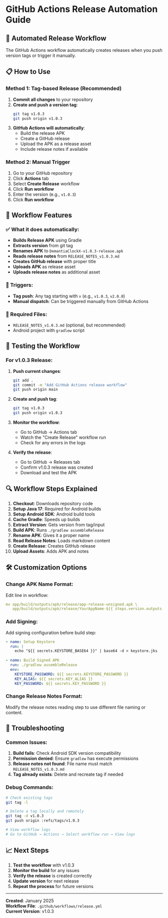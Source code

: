 # GitHub Actions Release Automation Guide

## 🚀 Automated Release Workflow

The GitHub Actions workflow automatically creates releases when you push version tags or trigger it manually.

## 📋 How to Use

### Method 1: Tag-based Release (Recommended)

1. **Commit all changes** to your repository
2. **Create and push a version tag**:
   ```bash
   git tag v1.0.3
   git push origin v1.0.3
   ```
3. **GitHub Actions will automatically**:
   - Build the release APK
   - Create a GitHub release
   - Upload the APK as a release asset
   - Include release notes if available

### Method 2: Manual Trigger

1. Go to your GitHub repository
2. Click **Actions** tab
3. Select **Create Release** workflow
4. Click **Run workflow**
5. Enter the version (e.g., `v1.0.3`)
6. Click **Run workflow**

## 🔧 Workflow Features

### ✅ What it does automatically:
- **Builds Release APK** using Gradle
- **Extracts version** from git tag
- **Renames APK** to `DemantiaClockX-v1.0.3-release.apk`
- **Reads release notes** from `RELEASE_NOTES_v1.0.3.md`
- **Creates GitHub release** with proper title
- **Uploads APK** as release asset
- **Uploads release notes** as additional asset

### 🎯 Triggers:
- **Tag push**: Any tag starting with `v` (e.g., `v1.0.3`, `v2.0.0`)
- **Manual dispatch**: Can be triggered manually from GitHub Actions

### 📁 Required Files:
- `RELEASE_NOTES_v1.0.3.md` (optional, but recommended)
- Android project with `gradlew` script

## 🧪 Testing the Workflow

### For v1.0.3 Release:

1. **Push current changes**:
   ```bash
   git add .
   git commit -m "Add GitHub Actions release workflow"
   git push origin main
   ```

2. **Create and push tag**:
   ```bash
   git tag v1.0.3
   git push origin v1.0.3
   ```

3. **Monitor the workflow**:
   - Go to GitHub → Actions tab
   - Watch the "Create Release" workflow run
   - Check for any errors in the logs

4. **Verify the release**:
   - Go to GitHub → Releases tab
   - Confirm v1.0.3 release was created
   - Download and test the APK

## 🔍 Workflow Steps Explained

1. **Checkout**: Downloads repository code
2. **Setup Java 17**: Required for Android builds
3. **Setup Android SDK**: Android build tools
4. **Cache Gradle**: Speeds up builds
5. **Extract Version**: Gets version from tag/input
6. **Build APK**: Runs `./gradlew assembleRelease`
7. **Rename APK**: Gives it a proper name
8. **Read Release Notes**: Loads markdown content
9. **Create Release**: Creates GitHub release
10. **Upload Assets**: Adds APK and notes

## 🛠️ Customization Options

### Change APK Name Format:
Edit line in workflow:
```yaml
mv app/build/outputs/apk/release/app-release-unsigned.apk \
   app/build/outputs/apk/release/YourAppName-${{ steps.version.outputs.VERSION }}-release.apk
```

### Add Signing:
Add signing configuration before build step:
```yaml
- name: Setup Keystore
  run: |
    echo "${{ secrets.KEYSTORE_BASE64 }}" | base64 -d > keystore.jks
    
- name: Build Signed APK
  run: ./gradlew assembleRelease
  env:
    KEYSTORE_PASSWORD: ${{ secrets.KEYSTORE_PASSWORD }}
    KEY_ALIAS: ${{ secrets.KEY_ALIAS }}
    KEY_PASSWORD: ${{ secrets.KEY_PASSWORD }}
```

### Change Release Notes Format:
Modify the release notes reading step to use different file naming or content.

## 🚨 Troubleshooting

### Common Issues:

1. **Build fails**: Check Android SDK version compatibility
2. **Permission denied**: Ensure `gradlew` has execute permissions
3. **Release notes not found**: File name must match `RELEASE_NOTES_v1.0.3.md`
4. **Tag already exists**: Delete and recreate tag if needed

### Debug Commands:
```bash
# Check existing tags
git tag -l

# Delete a tag locally and remotely
git tag -d v1.0.3
git push origin :refs/tags/v1.0.3

# View workflow logs
# Go to GitHub → Actions → Select workflow run → View logs
```

## 📈 Next Steps

1. **Test the workflow** with v1.0.3
2. **Monitor the build** for any issues
3. **Verify the release** is created correctly
4. **Update version** for next release
5. **Repeat the process** for future versions

---

**Created**: January 2025  
**Workflow File**: `.github/workflows/release.yml`  
**Current Version**: v1.0.3